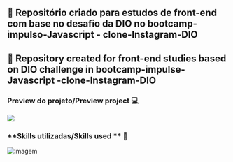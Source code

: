 ## :blue_book:  Repositório criado para estudos de front-end com base no desafio da DIO no bootcamp- impulso-Javascript - clone-Instagram-DIO
## :blue_book:   Repository created for front-end studies based on DIO challenge in bootcamp-impulse-Javascript -clone-Instagram-DIO
### **Preview do projeto/Preview project** :computer:

<div> 
    <img src="../initial-page-instagram/public/img/demo-clone-instagram-page.gif">
</div>

### **Skills utilizadas/Skills used ** :hammer:

<img src="../initial-page-instagram/public/img/tech-icon.jfif" alt="imagem">


